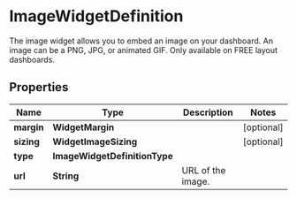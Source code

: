 

# ImageWidgetDefinition

The image widget allows you to embed an image on your dashboard. An image can be a PNG, JPG, or animated GIF. Only available on FREE layout dashboards.

## Properties

Name | Type | Description | Notes
------------ | ------------- | ------------- | -------------
**margin** | **WidgetMargin** |  |  [optional]
**sizing** | **WidgetImageSizing** |  |  [optional]
**type** | **ImageWidgetDefinitionType** |  | 
**url** | **String** | URL of the image. | 



